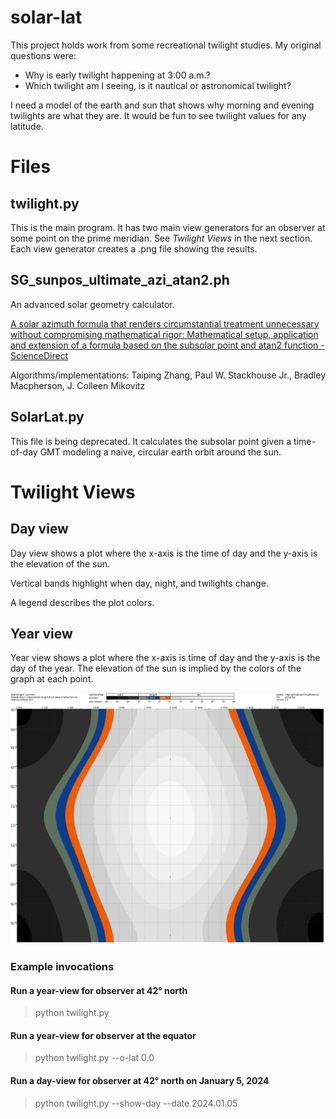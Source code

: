 # solar-lat

This project holds work from some recreational twilight studies. My original questions were:

 * Why is early twilight happening at 3:00 a.m.?
 * Which twilight am I seeing, is it nautical or astronomical twilight?

I need a model of the earth and sun that shows why morning and evening twilights are what they are. It would be fun to see twilight values for any latitude.

# Files

## twilight.py

This is the main program. It has two main view generators for an observer at some point on the prime meridian. See *Twilight Views* in the next section. Each view generator creates a .png file showing the results.

## SG_sunpos_ultimate_azi_atan2.ph

An advanced solar geometry calculator.

[A solar azimuth formula that renders circumstantial treatment unnecessary without compromising mathematical rigor: Mathematical setup, application and extension of a formula based on the subsolar point and atan2 function - ScienceDirect](https://www.sciencedirect.com/science/article/pii/S0960148121004031)

Algorithms/implementations: Taiping Zhang, Paul W. Stackhouse Jr., Bradley Macpherson, J. Colleen Mikovitz
 
## SolarLat.py

This file is being deprecated. It calculates the subsolar point given a time-of-day GMT modeling a naive, circular earth orbit around the sun. 

# Twilight Views

## Day view

Day view shows a plot where the x-axis is the time of day and the y-axis is the elevation of the sun.

Vertical bands highlight when day, night, and twilights change.

A legend describes the plot colors.

## Year view

Year view shows a plot where the x-axis is time of day and the y-axis is the day of the year. The elevation of the sun is implied by the colors of the graph at each point.

![Example year-view plot](images/twilight_year_lat-43.png "Twilight year-view from 42.6 degrees north")

### Example invocations

#### Run a year-view for observer at 42° north

> python twilight.py

#### Run a year-view for observer at the equator

> python twilight.py --o-lat 0.0

#### Run a day-view for observer at 42° north on January 5, 2024

> python twilight.py --show-day --date 2024.01.05

